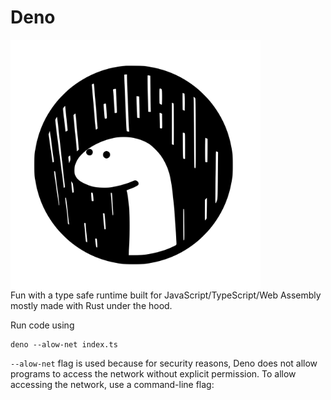 # Deno

<style>img {display: block}</style>
<span align="center">
<img src="https://github.com/hghazni/Deno/blob/master/images/deno_logo.svg" width="400" alt="Deno">
</span>
Fun with a type safe runtime built for JavaScript/TypeScript/Web Assembly mostly made with Rust under the hood.

Run code using
```
deno --alow-net index.ts
```

`--alow-net` flag is used because for security reasons, Deno does not allow programs to access the network without explicit permission. To allow accessing the network, use a command-line flag: